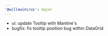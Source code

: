```yaml
---
'@willowinc/ui': major
---
```


- ui: update Tooltip with Mantine's
- bugfix: fix tooltip position bug within DataGrid
